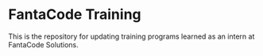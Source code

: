 # FantaCode Training

This is the repository for updating training programs learned as an intern at FantaCode Solutions.

